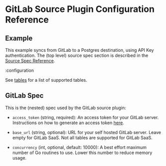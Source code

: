 # GitLab Source Plugin Configuration Reference

## Example

This example syncs from GitLab to a Postgres destination, using API Key authentication. The (top level) source spec section is described in the [Source Spec Reference](/docs/reference/source-spec).

:configuration

See [tables](/docs/plugins/sources/gitlab/tables) for a list of supported tables.

## GitLab Spec

This is the (nested) spec used by the GitLab source plugin:

- `access_token` (string, required):
  An access token for your GitLab server. Instructions on how to generate an access token [here](https://docs.gitlab.com/ee/user/profile/personal_access_tokens.html#create-a-personal-access-token).

- `base_url` (string, optional):
  URL for your self hosted GitLab server. Leave empty for GitLab SaaS. Not all tables are supported for GitLab SaaS.

- `concurrency` (int, optional, default: 10000):
  A best effort maximum number of Go routines to use. Lower this number to reduce memory usage.
